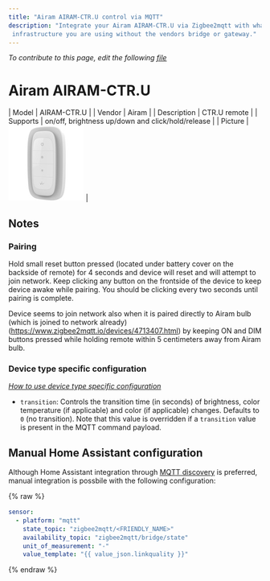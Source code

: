```yaml
---
title: "Airam AIRAM-CTR.U control via MQTT"
description: "Integrate your Airam AIRAM-CTR.U via Zigbee2mqtt with whatever smart home
 infrastructure you are using without the vendors bridge or gateway."
---
```


*To contribute to this page, edit the following
[file](https://github.com/Koenkk/zigbee2mqtt.io/blob/master/docs/devices/AIRAM-CTR.U.md)*

# Airam AIRAM-CTR.U

| Model | AIRAM-CTR.U  |
| Vendor  | Airam  |
| Description | CTR.U remote |
| Supports | on/off, brightness up/down and click/hold/release |
| Picture | ![Airam AIRAM-CTR.U](../images/devices/AIRAM-CTR.U.jpg) |

## Notes


### Pairing
Hold small reset button pressed (located under battery cover on the backside of remote) for 4
seconds and device will reset and will attempt to join network.
Keep clicking any button on the frontside of the device to keep device awake while pairing.
You should be clicking every two seconds until pairing is complete.

Device seems to join network also when it is paired directly to Airam bulb (which is joined to network already)
(https://www.zigbee2mqtt.io/devices/4713407.html) by keeping ON and DIM buttons pressed while holding remote
within 5 centimeters away from Airam bulb.


### Device type specific configuration
*[How to use device type specific configuration](../information/configuration.md)*


* `transition`: Controls the transition time (in seconds) of brightness,
color temperature (if applicable) and color (if applicable) changes. Defaults to `0` (no transition).
Note that this value is overridden if a `transition` value is present in the MQTT command payload.


## Manual Home Assistant configuration
Although Home Assistant integration through [MQTT discovery](../integration/home_assistant) is preferred,
manual integration is possbile with the following configuration:


{% raw %}
```yaml
sensor:
  - platform: "mqtt"
    state_topic: "zigbee2mqtt/<FRIENDLY_NAME>"
    availability_topic: "zigbee2mqtt/bridge/state"
    unit_of_measurement: "-"
    value_template: "{{ value_json.linkquality }}"
```
{% endraw %}


